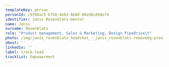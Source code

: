 ```yaml
---
templateKey: person
personId: c9760ac5-b758-4eb3-8e8d-80a58cd9de74
identifier: Janis Rozenblats-mentor
name: Janis
surname: Rozenblats
role: "Product management, Sales & Marketing, Design Pipedrive\t"
photo: /img/janis_rozenblats_headshot_-_janis_rozenblats-removebg-preview.png
about: ''
linkedin: ''
label: track-lead
tracklist: Empowerment
---
```

